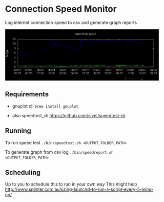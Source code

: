 # Connection Speed Monitor

Log internet connection speed to csv and generate graph reports

![example](https://raw.githubusercontent.com/ctracey/connection_speed_monitor/master/connection_speed_example.png)

## Requirements

 - gnuplot cli 
 `brew install gnuplot`

 - also speedtest_cli
https://github.com/sivel/speedtest-cli


## Running

To run speed test
`./bin/speedtest.sh <OUTPUT_FOLDER_PATH>`

To generate graph from csv log
`./bin/speedreport.sh <OUTPUT_FOLDER_PATH>`

## Scheduling

Up to you to schedule this to run in your own way
This might help http://www.splinter.com.au/using-launchd-to-run-a-script-every-5-mins-on/

